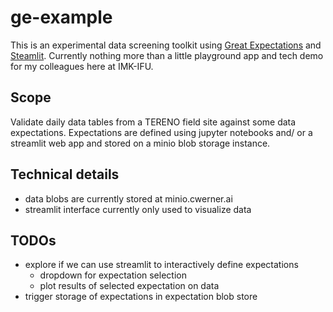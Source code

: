 # ge-example

This is an experimental data screening toolkit using 
[Great Expectations](https://great-expectations.readthedocs.io/en/latest/)
and [Steamlit](https://streamlit.io). Currently nothing more than a little playground 
app and tech demo for my colleagues here at IMK-IFU.

## Scope

Validate daily data tables from a TERENO field site against some data expectations. 
Expectations are defined using jupyter notebooks and/ or a streamlit web app 
and stored on a minio blob storage instance.

## Technical details

- data blobs are currently stored at minio.cwerner.ai
- streamlit interface currently only used to visualize data

## TODOs

- explore if we can use streamlit to interactively define expectations
  - dropdown for expectation selection
  - plot results of selected expectation on data
- trigger storage of expectations in expectation blob store

